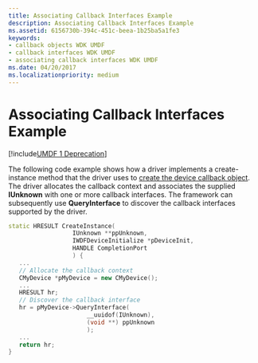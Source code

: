 ```yaml
---
title: Associating Callback Interfaces Example
description: Associating Callback Interfaces Example
ms.assetid: 6156730b-394c-451c-beea-1b25ba5a1fe3
keywords:
- callback objects WDK UMDF
- callback interfaces WDK UMDF
- associating callback interfaces WDK UMDF
ms.date: 04/20/2017
ms.localizationpriority: medium
---
```


# Associating Callback Interfaces Example


[!include[UMDF 1 Deprecation](../includes/umdf-1-deprecation.md)]

The following code example shows how a driver implements a create-instance method that the driver uses to [create the device callback object](creating-callback-objects-example.md). The driver allocates the callback context and associates the supplied **IUnknown** with one or more callback interfaces. The framework can subsequently use **QueryInterface** to discover the callback interfaces supported by the driver.

```cpp
static HRESULT CreateInstance(
                  IUnknown **ppUnknown, 
                  IWDFDeviceInitialize *pDeviceInit,
                  HANDLE CompletionPort 
                  ) {
   ...
   // Allocate the callback context
   CMyDevice *pMyDevice = new CMyDevice();
   ...
   HRESULT hr;
   // Discover the callback interface
   hr = pMyDevice->QueryInterface( 
                      __uuidof(IUnknown), 
                      (void **) ppUnknown
                      );
   ...
   return hr;
}
```

 

 





